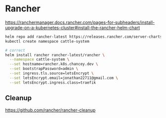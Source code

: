 # Rancher

https://ranchermanager.docs.rancher.com/pages-for-subheaders/install-upgrade-on-a-kubernetes-cluster#install-the-rancher-helm-chart

```zsh
helm repo add rancher-latest https://releases.rancher.com/server-charts/latest
kubectl create namespace cattle-system
```

```zsh
# correct
helm install rancher rancher-latest/rancher \
  --namespace cattle-system \
  --set hostname=rancher.k8s.chancey.dev \
  --set bootstrapPassword=admin \
  --set ingress.tls.source=letsEncrypt \
  --set letsEncrypt.email=jonathan22711@gmail.com \
  --set letsEncrypt.ingress.class=traefik
```

## Cleanup

https://github.com/rancher/rancher-cleanup